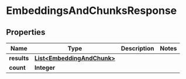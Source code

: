 

# EmbeddingsAndChunksResponse


## Properties

| Name | Type | Description | Notes |
|------------ | ------------- | ------------- | -------------|
|**results** | [**List&lt;EmbeddingAndChunk&gt;**](EmbeddingAndChunk.md) |  |  |
|**count** | **Integer** |  |  |



